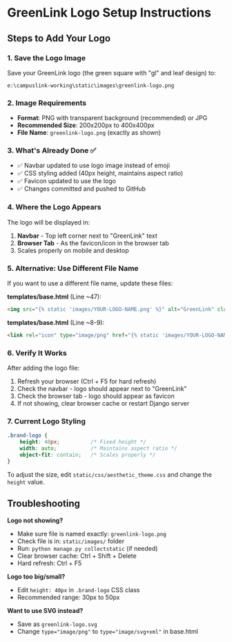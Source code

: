 # GreenLink Logo Setup Instructions

## Steps to Add Your Logo

### 1. Save the Logo Image
Save your GreenLink logo (the green square with "gl" and leaf design) to:
```
e:\campuslink-working\static\images\greenlink-logo.png
```

### 2. Image Requirements
- **Format**: PNG with transparent background (recommended) or JPG
- **Recommended Size**: 200x200px to 400x400px
- **File Name**: `greenlink-logo.png` (exactly as shown)

### 3. What's Already Done ✅
- ✅ Navbar updated to use logo image instead of emoji
- ✅ CSS styling added (40px height, maintains aspect ratio)
- ✅ Favicon updated to use the logo
- ✅ Changes committed and pushed to GitHub

### 4. Where the Logo Appears
The logo will be displayed in:
1. **Navbar** - Top left corner next to "GreenLink" text
2. **Browser Tab** - As the favicon/icon in the browser tab
3. Scales properly on mobile and desktop

### 5. Alternative: Use Different File Name
If you want to use a different file name, update these files:

**templates/base.html** (Line ~47):
```html
<img src="{% static 'images/YOUR-LOGO-NAME.png' %}" alt="GreenLink" class="brand-logo">
```

**templates/base.html** (Line ~8-9):
```html
<link rel="icon" type="image/png" href="{% static 'images/YOUR-LOGO-NAME.png' %}">
```

### 6. Verify It Works
After adding the logo file:
1. Refresh your browser (Ctrl + F5 for hard refresh)
2. Check the navbar - logo should appear next to "GreenLink"
3. Check the browser tab - logo should appear as favicon
4. If not showing, clear browser cache or restart Django server

### 7. Current Logo Styling
```css
.brand-logo {
    height: 40px;          /* Fixed height */
    width: auto;           /* Maintains aspect ratio */
    object-fit: contain;   /* Scales properly */
}
```

To adjust the size, edit `static/css/aesthetic_theme.css` and change the `height` value.

## Troubleshooting

**Logo not showing?**
- Make sure file is named exactly: `greenlink-logo.png`
- Check file is in: `static/images/` folder
- Run: `python manage.py collectstatic` (if needed)
- Clear browser cache: Ctrl + Shift + Delete
- Hard refresh: Ctrl + F5

**Logo too big/small?**
- Edit `height: 40px` in `.brand-logo` CSS class
- Recommended range: 30px to 50px

**Want to use SVG instead?**
- Save as `greenlink-logo.svg`
- Change `type="image/png"` to `type="image/svg+xml"` in base.html
